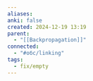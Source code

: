 ```yaml
---
aliases: 
anki: false
created: 2024-12-19 13:19
parent:
  - "[[Backpropagation]]"
connected:
  - "#обс/linking"
tags:
  - fix/empty
---
```

